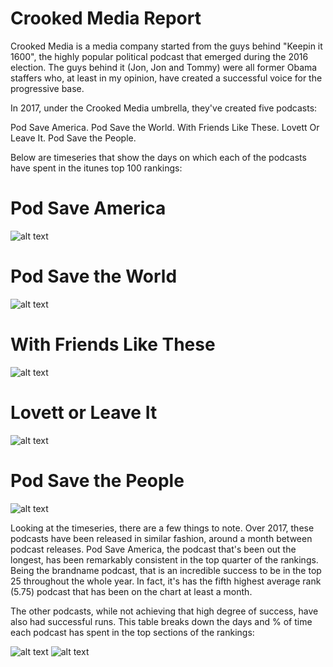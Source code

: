 # Crooked Media Report

Crooked Media is a media company started from the guys behind "Keepin it 1600", the highly popular political
podcast that emerged during the 2016 election.  The guys behind it (Jon, Jon and Tommy) were all former
Obama staffers who, at least in my opinion, have created a successful voice for the progressive base.

In 2017, under the Crooked Media umbrella, they've created five podcasts:

Pod Save America.
Pod Save the World.
With Friends Like These.
Lovett Or Leave It.
Pod Save the People.

Below are timeseries that show the days on which each of the podcasts have spent in the itunes top 100 rankings:

# Pod Save America
![alt text](https://github.com/jsaliani92/Itunes-Podcast-Chart-Analysis/blob/master/Images/Crooked_Media/Output/Timelines/Long_Time_Line_Pod%20Save%20America.png)
# Pod Save the World
![alt text](https://github.com/jsaliani92/Itunes-Podcast-Chart-Analysis/blob/master/Images/Crooked_Media/Output/Timelines/Long_Time_Line_Pod%20Save%20the%20World.png)
# With Friends Like These
![alt text](https://github.com/jsaliani92/Itunes-Podcast-Chart-Analysis/blob/master/Images/Crooked_Media/Output/Timelines/Long_Time_Line_With%20Friends%20Like%20These.png)
# Lovett or Leave It
![alt text](https://github.com/jsaliani92/Itunes-Podcast-Chart-Analysis/blob/master/Images/Crooked_Media/Output/Timelines/Long_Time_Line_Lovett%20or%20Leave%20It.png)
# Pod Save the People
![alt text](https://github.com/jsaliani92/Itunes-Podcast-Chart-Analysis/blob/master/Images/Crooked_Media/Output/Timelines/Long_Time_Line_Pod%20Save%20the%20People.png)

Looking at the timeseries, there are a few things to note.  Over 2017, these podcasts have been released in similar fashion, around a month between podcast releases.  Pod Save America, the podcast that's been out the longest, has been remarkably consistent in the top quarter of the rankings.  Being the brandname podcast, that is an incredible success to be in the top 25 throughout the whole year.  In fact, it's has the fifth highest average rank (5.75) podcast that has been on the chart at least a month.

The other podcasts, while not achieving that high degree of success, have also had successful runs.  This table breaks down the days and % of time each podcast has spent in the top sections of the rankings:

![alt text](https://github.com/jsaliani92/Itunes-Podcast-Chart-Analysis/blob/master/Images/Crooked_Media/Output/Tables/Total_Data_Table.png)
![alt text](https://github.com/jsaliani92/Itunes-Podcast-Chart-Analysis/blob/master/Images/Crooked_Media/Output/Tables/Percent_Data_Table.png)



